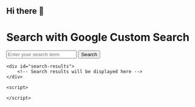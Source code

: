 ## Hi there 👋

<!--
**PinkCollarJobs/PinkCollarJobs** is a ✨ _special_ ✨ repository because its `README.md` (this file) appears on your GitHub profile.

Here are some ideas to get you started:

- 🔭 I’m currently working on ...
- 🌱 I’m currently learning ...
- 👯 I’m looking to collaborate on ...
- 🤔 I’m looking for help with ...
- 💬 Ask me about ...
- 📫 How to reach me: ...
- 😄 Pronouns: ...
- ⚡ Fun fact: ...
-->
<!DOCTYPE html>
<html lang="en">
<head>
    <meta charset="UTF-8">
    <meta name="viewport" content="width=device-width, initial-scale=1.0">
    <title>Custom Search Engine</title>
</head>
<body>
    <h1>Search with Google Custom Search</h1>
    <input type="text" id="search-query" placeholder="Enter your search term">
    <button onclick="performSearch()">Search</button>

    <div id="search-results">
        <!-- Search results will be displayed here -->
    </div>

    <script>
<script>
    const API_KEY = 'AIzaSyDRi3Ahajy-jkonrLdmH6hDYZZ2Z-KIOC8'; // Replace with your actual API Key
    const CX = '326072ac378754cd0'; // Replace with your Custom Search Engine ID (CX)
    const predefinedQuery = 'customer_support_remote'; // Replace with the term you want to search automatically

    window.onload = function() {
        performSearch(predefinedQuery);
    };

    function performSearch(query) {
        const url = `https://www.googleapis.com/customsearch/v1?q=${encodeURIComponent(query)}&key=${API_KEY}&cx=${CX}`;

        fetch(url)
            .then(response => response.json())
            .then(data => {
                displayResults(data.items);
            })
            .catch(error => {
                console.error('Error fetching search results:', error);
                document.getElementById('search-results').innerHTML = 'Error loading results.';
            });
    }

    function displayResults(items) {
        if (!items || items.length === 0) {
            document.getElementById('search-results').innerHTML = 'No results found.';
            return;
        }

        let table = '<table border="1" style="width:100%;"><tr><th>Title</th><th>Link</th><th>Description</th></tr>';

        items.forEach(item => {
            table += `<tr>
                        <td>${item.title}</td>
                        <td><a href="${item.link}" target="_blank">${item.link}</a></td>
                        <td>${item.snippet}</td>
                      </tr>`;
        });

        table += '</table>';
        document.getElementById('search-results').innerHTML = table;
    }
</script>
    </script>
</body>
</html>
